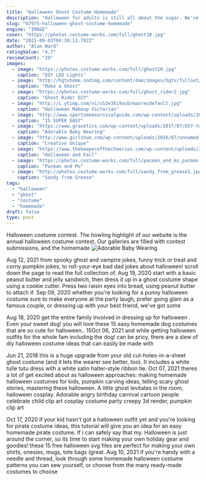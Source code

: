 ```yaml
---
title: "Halloween Ghost Costume Homemade"
description: "Halloween for adults is still all about the sugar. We've just traded in the mini kit kats for sweet shots and plenty of eye candy. And it just wouldn't be vegas without the chance to win some money."
slug: "67975-halloween-ghost-costume-homemade"
engine: "IMAGE"
cover: "https://photos.costume-works.com/full/ghost10.jpg"
date: "2021-09-03T04:38:13.702Z"
author: "Alan Ward"
ratingValue: "4.7"
reviewCount: "29"
images:
  - image: "https://photos.costume-works.com/full/ghost10.jpg"
    caption: "DIY LED Lights"
  - image: "http://hgtvhome.sndimg.com/content/dam/images/hgtv/fullset/2004/10/26/0/SH04J086ROOMBYROOM.jpg.rend.hgtvcom.616.822.suffix/1400930847406.jpeg"
    caption: "Make a Ghost"
  - image: "https://photos.costume-works.com/full/ghost_rider2.jpg"
    caption: "Ghost Rider DIY"
  - image: "http://i.ytimg.com/vi/vS3e36i9xcU/maxresdefault.jpg"
    caption: "Halloween Makeup Victorian"
  - image: "http://www.sportsmomsurvivalguide.com/wp-content/uploads/2014/09/all-for-the-boys-diy-costumes-7.jpg"
    caption: "15 SUPER EASY"
  - image: "https://www.gravetics.com/wp-content/uploads/2017/07/DIY-toddler-Halloween-ghost-costume.jpg"
    caption: "Adorable Baby Wearing"
  - image: "http://www.girlshue.com/wp-content/uploads/2016/07/unnamed-file-2405.jpg"
    caption: "Creative Unique"
  - image: "https://www.thekeeperofthecheerios.com/wp-content/uploads/2019/07/the-best-diy-homemade-halloween-decorations-crafts-17-680x912.jpg"
    caption: "Halloween and Fall"
  - image: "https://photos.costume-works.com/full/pacman_and_ms_pacman.jpg"
    caption: "Pacman and Ms"
  - image: "http://photos.costume-works.com/full/sandy_from_grease1.jpg"
    caption: "Sandy from Grease"
tags:
  - "halloween"
  - "ghost"
  - "costume"
  - "homemade"
draft: false
type: post
---
```


Halloween costume contest. The howling highlight of our website is the annual halloween costume contest. Our galleries are filled with contest submissions, and the homemade
![Adorable Baby Wearing](https://www.gravetics.com/wp-content/uploads/2017/07/DIY-toddler-Halloween-ghost-costume.jpg "Adorable Baby Wearing")

Aug 12, 2021 from spooky ghost and vampire jokes, funny trick or treat and corny pumpkin jokes, to roll-your-eye bad dad jokes about halloween! scroll down the page to read the full collection of. Aug 19, 2020 start with a basic peanut butter and jelly sandwich, then dress it up in a ghost costume shape using a cookie cutter. Press two raisin eyes into bread, using peanut butter to attach if. Sep 09, 2020 whether you&#39;re looking for a punny halloween costume sure to make everyone at the party laugh, prefer going glam as a famous couple, or dressing up with your best friend, we&#39;ve got some
<!--inArticleAds-->

<!--galleryOne-->

Aug 18, 2020 get the entire family involved in dressing up for halloween . Even your sweet dog! you will love these 15 easy homemade dog costumes that are so cute for halloween.. 15Oct 06, 2021 and while getting halloween outfits for the whole fam  including the dog!  can be pricy, there are a slew of diy halloween costume ideas that can easily be made with
<!--inArticleAds-->

<!--galleryTwo-->

Jun 21, 2018 this is a huge upgrade from your old cut-holes-in-a-sheet ghost costume (and it lets the wearer see better, too). It includes a white tulle tutu dress with a white satin halter-style ribbon tie. Oct 07, 2021 theres a lot of get excited about as halloween approaches: making homemade halloween costumes for kids, pumpkin carving ideas, telling scary ghost stories, mastering these halloween. A little ghost levitates in the room, halloween cosplay. Adorable angry birthday carnival cartoon people celebrate child clip art cosplay costume party creepy 3d render, pumpkin clip art
<!--galleryThree-->

Oct 17, 2020 if your kid hasn't got a halloween outfit yet and you're looking for pirate costume ideas, this tutorial will give you an idea for an easy homemade pirate costume. If i can safely say that my. Halloween is just around the corner, so its time to start making your own holiday gear and goodies! these 15 free halloween svg files are perfect for making your own shirts, onesies, mugs, tote bags (great. Aug 10, 2021 if you're handy with a needle and thread, look through some homemade halloween costume patterns you can sew yourself, or choose from the many ready-made costumes to choose